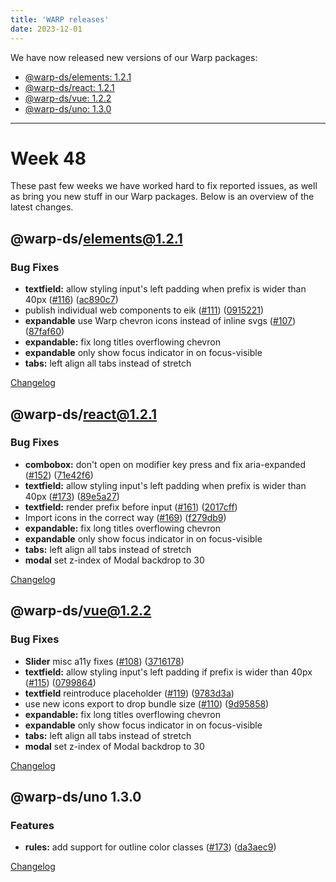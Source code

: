 ```yaml
---
title: 'WARP releases'
date: 2023-12-01
---
```


We have now released new versions of our Warp packages:
- [@warp-ds/elements: 1.2.1](https://www.npmjs.com/package/@warp-ds/elements)
- [@warp-ds/react: 1.2.1](https://www.npmjs.com/package/@warp-ds/react)
- [@warp-ds/vue: 1.2.2](https://www.npmjs.com/package/@warp-ds/vue)
- [@warp-ds/uno: 1.3.0](https://www.npmjs.com/package/@warp-ds/uno)

---

# Week 48

These past few weeks we have worked hard to fix reported issues, as well as bring you new stuff in our Warp packages. Below is an overview of the latest changes.


## @warp-ds/elements@1.2.1

### Bug Fixes

* **textfield:** allow styling input's left padding when prefix is wider than 40px ([#116](https://github.com/warp-ds/elements/issues/116)) ([ac890c7](https://github.com/warp-ds/elements/commit/ac890c79d877a851fe536436aa598ef5e18308ec))
* publish individual web components to eik ([#111](https://github.com/warp-ds/elements/issues/111)) ([0915221](https://github.com/warp-ds/elements/commit/09152215ec3ccf40643403c2d64edb6b9f76ea89))
* **expandable** use Warp chevron icons instead of inline svgs ([#107](https://github.com/warp-ds/elements/issues/107)) ([87faf60](https://github.com/warp-ds/elements/commit/87faf60be3ac5d5460b04add6f5b408844b31bd7))
* **expandable:** fix long titles overflowing chevron
* **expandable** only show focus indicator in on focus-visible 
* **tabs:** left align all tabs instead of stretch

[Changelog](https://github.com/warp-ds/elements/releases/tag/v1.2.1)

## @warp-ds/react@1.2.1

### Bug Fixes

* **combobox:** don't open on modifier key press and fix aria-expanded ([#152](https://github.com/warp-ds/react/issues/152)) ([71e42f6](https://github.com/warp-ds/react/commit/71e42f6ddd224c9b76cbf8d4db21fecf33b4e91e))
* **textfield:** allow styling input's left padding when prefix is wider than 40px ([#173](https://github.com/warp-ds/react/issues/173)) ([89e5a27](https://github.com/warp-ds/react/commit/89e5a278edf5095e80d5aca24f0c4aa5d3c9fd9e))
* **textfield:** render prefix before input ([#161](https://github.com/warp-ds/react/issues/161)) ([2017cff](https://github.com/warp-ds/react/commit/2017cff7a67be1b0cac958cf0e85907591d8e3e8))
* Import icons in the correct way ([#169](https://github.com/warp-ds/react/issues/169)) ([f279db9](https://github.com/warp-ds/react/commit/f279db9165bfb673dcf55507e3e3880618cc23b3))
* **expandable:** fix long titles overflowing chevron
* **expandable** only show focus indicator in on focus-visible
* **tabs:** left align all tabs instead of stretch
* **modal** set z-index of Modal backdrop to 30

[Changelog](https://github.com/warp-ds/react/releases/tag/v1.2.1)


## @warp-ds/vue@1.2.2

### Bug Fixes

* **Slider** misc a11y fixes ([#108](https://github.com/warp-ds/vue/issues/108)) ([3716178](https://github.com/warp-ds/vue/commit/371617868f24def93d49ffc4a7eb01b48276c134))
* **textfield:** allow styling input's left padding if prefix is wider than 40px ([#115](https://github.com/warp-ds/vue/issues/115)) ([0799864](https://github.com/warp-ds/vue/commit/0799864895a8909c9aa80b21519a47a429a473db))
* **textfield** reintroduce placeholder ([#119](https://github.com/warp-ds/vue/issues/119)) ([9783d3a](https://github.com/warp-ds/vue/commit/9783d3ab232eab5ab341132903e81364623a69f1))
* use new icons export to drop bundle size ([#110](https://github.com/warp-ds/vue/issues/110)) ([9d95858](https://github.com/warp-ds/vue/commit/9d95858ee60fc691b4493c67f6f6cddd3bd035a5))
* **expandable:** fix long titles overflowing chevron
* **expandable** only show focus indicator in on focus-visible
* **tabs:** left align all tabs instead of stretch
* **modal** set z-index of Modal backdrop to 30

[Changelog](https://github.com/warp-ds/vue/releases/tag/v1.2.2)

## @warp-ds/uno 1.3.0

### Features

* **rules:** add support for outline color classes ([#173](https://github.com/warp-ds/drive/issues/173)) ([da3aec9](https://github.com/warp-ds/drive/commit/da3aec9789d425cbea2c3dbb399d85c64344dff3))

[Changelog](https://github.com/warp-ds/drive/releases/tag/v1.3.0)